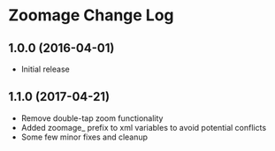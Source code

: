 # Zoomage Change Log

## 1.0.0 (2016-04-01)
- Initial release

## 1.1.0 (2017-04-21)
- Remove double-tap zoom functionality
- Added zoomage_ prefix to xml variables to avoid potential conflicts
- Some few minor fixes and cleanup